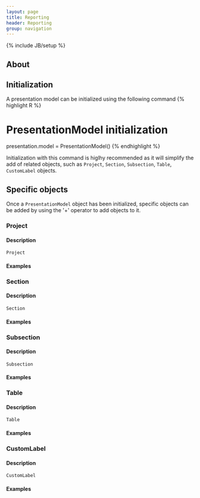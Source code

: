 ```yaml
---
layout: page
title: Reporting
header: Reporting
group: navigation
---
```

{% include JB/setup %}


## About


## Initialization

A presentation model can be initialized using the following command
{% highlight R %}
# PresentationModel initialization
presentation.model = PresentationModel()
{% endhighlight %}

Initialization with this command is higlhy recommended as it will simplify the add of related objects, such as 
`Project`, `Section`, `Subsection`, `Table`, `CustomLabel` objects. 


## Specific objects

Once a `PresentationModel` object has been initialized, specific objects can be added by using the '+' operator to add objects to it.


### Project

#### Description

`Project`

#### Examples

### Section

#### Description

`Section`

#### Examples

### Subsection

#### Description

`Subsection`

#### Examples

### Table

#### Description

`Table`

#### Examples

### CustomLabel

#### Description

`CustomLabel`

#### Examples
